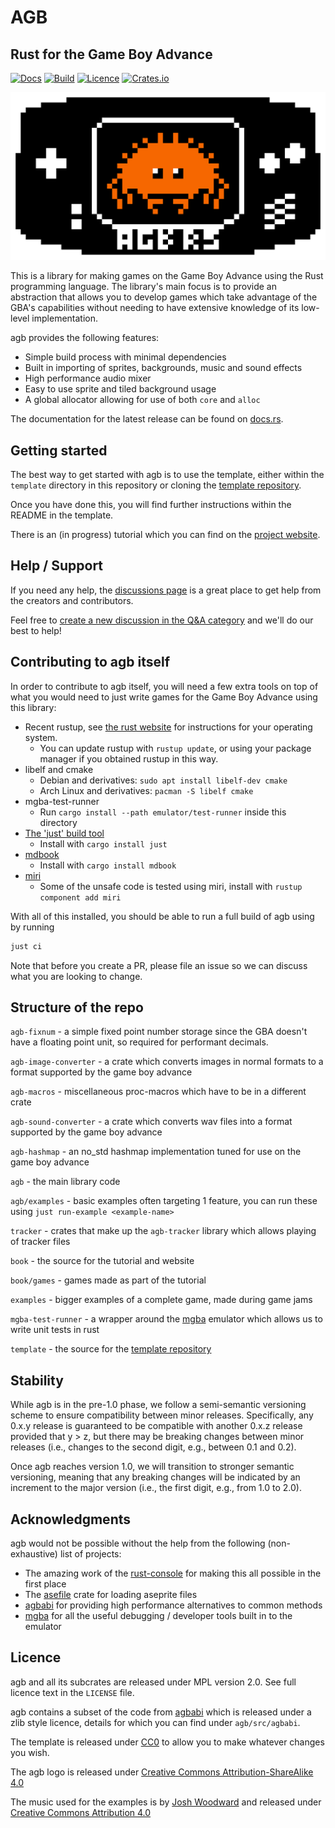 # AGB

## Rust for the Game Boy Advance

[![Docs](https://docs.rs/agb/badge.svg)](https://docs.rs/agb/latest/agb)
[![Build](https://github.com/agbrs/agb/actions/workflows/build-and-test.yml/badge.svg?branch=master)](https://github.com/agbrs/agb/actions/workflows/build-and-test.yml)
[![Licence](https://img.shields.io/crates/l/agb)](https://www.mozilla.org/en-US/MPL/2.0/)
[![Crates.io](https://img.shields.io/crates/v/agb)](https://crates.io/crates/agb)

![AGB logo](.github/logo.png)

This is a library for making games on the Game Boy Advance using the Rust
programming language. The library's main focus is to provide an abstraction
that allows you to develop games which take advantage of the GBA's capabilities
without needing to have extensive knowledge of its low-level implementation.

agb provides the following features:

- Simple build process with minimal dependencies
- Built in importing of sprites, backgrounds, music and sound effects
- High performance audio mixer
- Easy to use sprite and tiled background usage
- A global allocator allowing for use of both `core` and `alloc`

The documentation for the latest release can be found on
[docs.rs](https://docs.rs/agb/latest/agb/).

## Getting started

The best way to get started with agb is to use the template, either within the
`template` directory in this repository or cloning the [template repository](https://github.com/agbrs/template).

Once you have done this, you will find further instructions within the README in the template.

There is an (in progress) tutorial which you can find on the [project website](https://agbrs.github.io/agb/).

## Help / Support

If you need any help, the [discussions page](https://github.com/agbrs/agb/discussions)
is a great place to get help from the creators and contributors.

Feel free to [create a new discussion in the Q&A category](https://github.com/agbrs/agb/discussions/new?category=Q-A) and we'll do our best to help!

## Contributing to agb itself

In order to contribute to agb itself, you will need a few extra tools on top of what you would need
to just write games for the Game Boy Advance using this library:

- Recent rustup, see [the rust website](https://www.rust-lang.org/tools/install)
  for instructions for your operating system.
  - You can update rustup with `rustup update`, or using your package manager
    if you obtained rustup in this way.
- libelf and cmake
  - Debian and derivatives: `sudo apt install libelf-dev cmake`
  - Arch Linux and derivatives: `pacman -S libelf cmake`
- mgba-test-runner
  - Run `cargo install --path emulator/test-runner` inside this directory
- [The 'just' build tool](https://github.com/casey/just)
  - Install with `cargo install just`
- [mdbook](https://rust-lang.github.io/mdBook/index.html)
  - Install with `cargo install mdbook`
- [miri](https://github.com/rust-lang/miri)
  - Some of the unsafe code is tested using miri, install with `rustup component add miri`

With all of this installed, you should be able to run a full build of agb using by running

```sh
just ci
```

Note that before you create a PR, please file an issue so we can discuss what you are looking to change.

## Structure of the repo

`agb-fixnum` - a simple fixed point number storage since the GBA doesn't have a floating point unit, so required
for performant decimals.

`agb-image-converter` - a crate which converts images in normal formats to a format supported by the game boy advance

`agb-macros` - miscellaneous proc-macros which have to be in a different crate

`agb-sound-converter` - a crate which converts wav files into a format supported by the game boy advance

`agb-hashmap` - an no_std hashmap implementation tuned for use on the game boy advance

`agb` - the main library code

`agb/examples` - basic examples often targeting 1 feature, you can run these using `just run-example <example-name>`

`tracker` - crates that make up the `agb-tracker` library which allows playing of tracker files

`book` - the source for the tutorial and website

`book/games` - games made as part of the tutorial

`examples` - bigger examples of a complete game, made during game jams

`mgba-test-runner` - a wrapper around the [mgba](https://mgba.io) emulator which allows us to write unit tests in rust

`template` - the source for the [template repository](https://github.com/agbrs/template)

## Stability

While agb is in the pre-1.0 phase, we follow a semi-semantic versioning scheme to ensure compatibility between minor releases.
Specifically, any 0.x.y release is guaranteed to be compatible with another 0.x.z release provided that y > z, but there may be breaking changes between minor releases (i.e., changes to the second digit, e.g., between 0.1 and 0.2).

Once agb reaches version 1.0, we will transition to stronger semantic versioning, meaning that any breaking changes will be indicated by an increment to the major version (i.e., the first digit, e.g., from 1.0 to 2.0).

## Acknowledgments

agb would not be possible without the help from the following (non-exhaustive) list of projects:

- The amazing work of the [rust-console](https://github.com/rust-console) for making this all possible in the first place
- The [asefile](https://crates.io/crates/asefile) crate for loading aseprite files
- [agbabi](https://github.com/felixjones/agbabi) for providing high performance alternatives to common methods
- [mgba](https://mgba.io) for all the useful debugging / developer tools built in to the emulator

## Licence

agb and all its subcrates are released under MPL version 2.0. See full licence text in the `LICENSE` file.

agb contains a subset of the code from [agbabi](https://github.com/felixjones/agbabi) which is released under a zlib style licence,
details for which you can find under `agb/src/agbabi`.

The template is released under [CC0](https://creativecommons.org/share-your-work/public-domain/cc0/) to allow you to make whatever
changes you wish.

The agb logo is released under [Creative Commons Attribution-ShareAlike 4.0](http://creativecommons.org/licenses/by-sa/4.0/)

The music used for the examples is by [Josh Woodward](https://www.joshwoodward.com) and released under [Creative Commons Attribution 4.0](https://creativecommons.org/licenses/by/4.0/)
